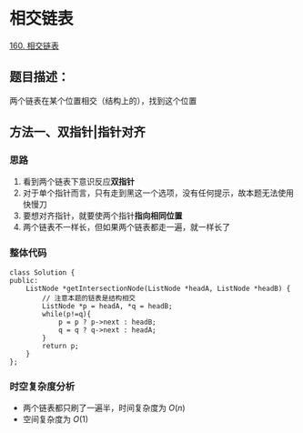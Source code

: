 # 相交链表

[160. 相交链表](https://leetcode.cn/problems/intersection-of-two-linked-lists/description/)

## 题目描述：
两个链表在某个位置相交（结构上的），找到这个位置

## 方法一、双指针|指针对齐

### 思路
1. 看到两个链表下意识反应**双指针**
2. 对于单个指针而言，只有走到黑这一个选项，没有任何提示，故本题无法使用快慢刀
3. 要想对齐指针，就要使两个指针**指向相同位置**
4. 两个链表不一样长，但如果两个链表都走一遍，就一样长了

### 整体代码
```
class Solution {
public:
    ListNode *getIntersectionNode(ListNode *headA, ListNode *headB) {
        // 注意本题的链表是结构相交
        ListNode *p = headA, *q = headB;
        while(p!=q){
            p = p ? p->next : headB;
            q = q ? q->next : headA;
        }
        return p;
    }
};
```

### 时空复杂度分析
* 两个链表都只刷了一遍半，时间复杂度为 $O(n)$
* 空间复杂度为 $O(1)$
